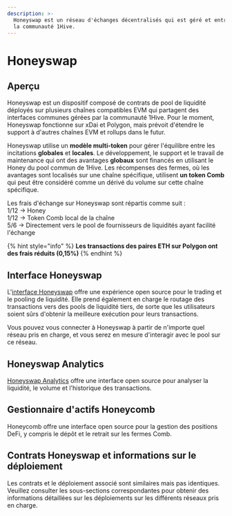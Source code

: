 ```yaml
---
description: >-
  Honeyswap est un réseau d'échanges décentralisés qui est géré et entretenu par
  la communauté 1Hive.
---
```


# Honeyswap

## Aperçu

Honeyswap est un dispositif composé de contrats de pool de liquidité déployés sur plusieurs chaînes compatibles EVM qui partagent des interfaces communes gérées par la communauté 1Hive. Pour le moment, Honeyswap fonctionne sur xDai et Polygon, mais prévoit d'étendre le support à d'autres chaînes EVM et rollups dans le futur.

Honeyswap utilise un **modèle multi-token** pour gérer l'équilibre entre les incitations **globales** et **locales**. Le développement, le support et le travail de maintenance qui ont des avantages **globaux** sont financés en utilisant le Honey du pool commun de 1Hive. Les récompenses des fermes, où les avantages sont localisés sur une chaîne spécifique, utilisent **un token Comb** qui peut être considéré comme un dérivé du volume sur cette chaîne spécifique.

Les frais d'échange sur Honeyswap sont répartis comme suit : \
1/12 → Honey\
1/12 → Token Comb local de la chaîne \
5/6 → Directement vers le pool de fournisseurs de liquidités ayant facilité l'échange

{% hint style="info" %}
**Les transactions des paires ETH sur Polygon ont des frais réduits (0,15%)**
{% endhint %}

## Interface Honeyswap

L'[interface Honeyswap](https://app.honeyswap.org/#/swap) offre une expérience open source pour le trading et le pooling de liquidité. Elle prend également en charge le routage des transactions vers des pools de liquidité tiers, de sorte que les utilisateurs soient sûrs d'obtenir la meilleure exécution pour leurs transactions.

Vous pouvez vous connecter à Honeyswap à partir de n'importe quel réseau pris en charge, et vous serez en mesure d'interagir avec le pool sur ce réseau.

## Honeyswap Analytics&#x20;

[Honeyswap Analytics](https://info.honeyswap.org) offre une interface open source pour analyser la liquidité, le volume et l'historique des transactions.

## Gestionnaire d'actifs Honeycomb

Honeycomb offre une interface open source pour la gestion des positions DeFi, y compris le dépôt et le retrait sur les fermes Comb.

## Contrats Honeyswap et informations sur le déploiement&#x20;

Les contrats et le déploiement associé sont similaires mais pas identiques. Veuillez consulter les sous-sections correspondantes pour obtenir des informations détaillées sur les déploiements sur les différents réseaux pris en charge.

